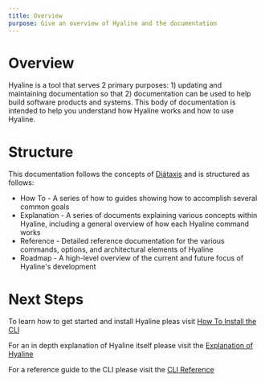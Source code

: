 ```yaml
---
title: Overview
purpose: Give an overview of Hyaline and the documentation
---
```

# Overview
Hyaline is a tool that serves 2 primary purposes: 1) updating and maintaining documentation so that 2) documentation can be used to help build software products and systems. This body of documentation is intended to help you understand how Hyaline works and how to use Hyaline.

# Structure
This documentation follows the concepts of [Diátaxis](https://diataxis.fr/) and is structured as follows:

* How To - A series of how to guides showing how to accomplish several common goals
* Explanation - A series of documents explaining various concepts within Hyaline, including a general overview of how each Hyaline command works
* Reference - Detailed reference documentation for the various commands, options, and architectural elements of Hyaline
* Roadmap - A high-level overview of the current and future focus of Hyaline's development

# Next Steps
To learn how to get started and install Hyaline pleas visit [How To Install the CLI](./how-to/install-cli.md)

For an in depth explanation of Hyaline itself please visit the [Explanation of Hyaline](./explanation/hyaline.md)

For a reference guide to the CLI please visit the [CLI Reference](./reference/cli.md)